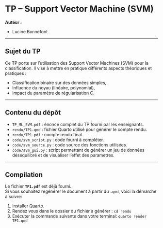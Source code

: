 # TP – Support Vector Machine (SVM)

**Auteur :**  
- Lucine Bonnefont

---

## Sujet du TP
Ce TP porte sur l’utilisation des Support Vector Machines (SVM) pour la classification.
Il vise à mettre en pratique différents aspects théoriques et pratiques :  
- Classification binaire sur des données simples,  
- Influence du noyau (linéaire, polynomial),  
- Impact du paramètre de régularisation C.

---

## Contenu du dépôt
- `TP_ML_SVM.pdf` : énoncé complet du TP fourni par les enseignants.
- `rendu/TP1.qmd` : fichier Quarto utilisé pour générer le compte rendu.
- `rendu/TP1.pdf` : compte rendu final.
- `code/svm_script.py` : code fourni à compléter.  
- `code/svm_source.py` : code source des fonctions utilisées.  
- `code/svm_gui.py` : script permettant de générer un jeu de données déséquilibré et de visualiser l’effet des paramètres.  
  

---

## Compilation
Le fichier **`TP1.pdf`** est déjà fourni.  
Si vous souhaitez regénérer le document à partir du `.qmd`, voici la démarche à suivre:  

1. Installer [Quarto](https://quarto.org/). 
2. Rendez vous dans le dossier du fichier à générer :  `cd rendu`
3. Exécuter la commande suivante dans votre terminal: `quarto render TP1.qmd`
